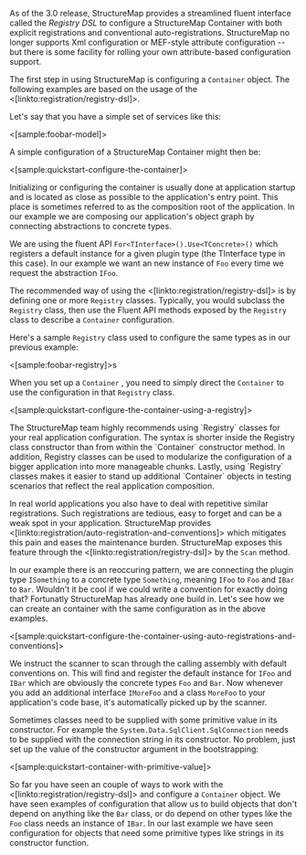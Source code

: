 <!--Title: Registration-->
<!--Url: registration-->


As of the 3.0 release, StructureMap provides a streamlined fluent interface called the _Registry DSL_ to configure a StructureMap
Container with both explicit registrations and conventional auto-registrations. StructureMap no longer supports Xml configuration or MEF-style attribute configuration -- but there is some facility for rolling your own attribute-based configuration support.  

The first step in using StructureMap is configuring a <code>Container</code> object. The following examples are based on the usage of the <[linkto:registration/registry-dsl]>.

Let's say that you have a simple set of services like this:

<[sample:foobar-model]>

A simple configuration of a StructureMap Container might then be:

<[sample:quickstart-configure-the-container]>

Initializing or configuring the container is usually done at application startup and is located as close as possible to the application's entry point. 
This place is sometimes referred to as the composition root of the application. 
In our example we are composing our application's object graph by connecting abstractions to concrete types.

We are using the fluent API `For<TInterface>().Use<TConcrete>()` which registers a default instance for a given plugin type (the TInterface type in this case). In our example we want an new instance of `Foo` every time we request the abstraction `IFoo`.

The recommended way of using the <[linkto:registration/registry-dsl]> is by defining one or more `Registry` classes. Typically, you would subclass the `Registry` class, 
then use the Fluent API methods exposed by the `Registry` class to describe a `Container` configuration. 

Here's a sample `Registry` class used to configure the same types as in our previous example:

<[sample:foobar-registry]>s

When you set up a `Container` , you need to simply direct the `Container` to use the configuration in that `Registry` class.

<[sample:quickstart-configure-the-container-using-a-registry]>

<div class="alert alert-info" role="alert">The StructureMap team highly recommends using `Registry` classes for your real application configuration.  The syntax is shorter inside the Registry class constructor than from within the `Container` constructor method. In addition, Registry classes can be used to modularize the configuration of a bigger application into more manageable chunks.  Lastly, using `Registry` classes makes it easier to stand up additional `Container` objects in testing scenarios that reflect the real application composition.</div>

In real world applications you also have to deal with repetitive similar registrations. Such registrations are tedious, easy to forget and can be a weak spot in your application. StructureMap provides <[linkto:registration/auto-registration-and-conventions]>  which mitigates this pain and eases the maintenance burden. StructureMap exposes this feature through the <[linkto:registration/registry-dsl]> by the `Scan` method.

In our example there is an reoccuring pattern, we are connecting the plugin type `ISomething` to a concrete type `Something`, meaning `IFoo` to `Foo` and `IBar` to `Bar`. Wouldn't it be cool if we could write a convention for exactly doing that? Fortunatly StructureMap has already one build in. Let's see how we can create an container with the same configuration as in the above examples.

<[sample:quickstart-configure-the-container-using-auto-registrations-and-conventions]>

We instruct the scanner to scan through the calling assembly with default conventions on. This will find and register the default instance for `IFoo` and `IBar` which are obviously the concrete types `Foo` and `Bar`. Now whenever you add an additional interface `IMoreFoo` and a class `MoreFoo` to your application's code base, it's automatically picked up by the scanner. 

Sometimes classes need to be supplied with some primitive value in its constructor. For example the `System.Data.SqlClient.SqlConnection` needs to be supplied with the connection string in its constructor. No problem, just set up the value of the constructor argument in the bootstrapping:

<[sample:quickstart-container-with-primitive-value]>

So far you have seen an couple of ways to work with the <[linkto:registration/registry-dsl]> and configure a `Container` object. We have seen examples of configuration that allow us to build objects that don't depend on anything like the `Bar` class, or do depend on other types like the `Foo` class needs an instance of `IBar`. In our last example we have seen configuration for objects that need some primitive types like strings in its constructor function.

